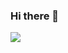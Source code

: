 ### Hi there 👋
![](https://github-readme-stats.vercel.app/api?username=umaron&bg_color=20,fe7a4a,fe7a4a,fe7a4a,fe7a4a,ff5b52,ff4256,fe2a5c,ff1661,fe1559,df1662,d11166,ce1165,be1163,b21365,931465,751461,5e1662,561267&show_icons=true)
<!--
**umaron/umaron** is a ✨ _special_ ✨ repository because its `README.md` (this file) appears on your GitHub profile.

Here are some ideas to get you started:

- 🔭 I’m currently working on ...
- 🌱 I’m currently learning ...
- 👯 I’m looking to collaborate on ...
- 🤔 I’m looking for help with ...
- 💬 Ask me about ...
- 📫 How to reach me: ...
- 😄 Pronouns: ...
- ⚡ Fun fact: ...
-->
